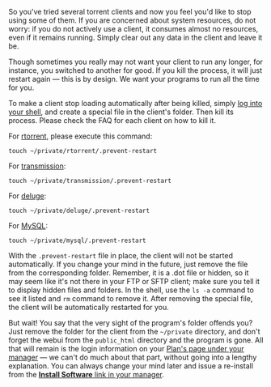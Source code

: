 
So you've tried several torrent clients and now you feel you'd like to stop using some of them. If you are concerned about system resources, do not worry: if you do not actively use a client, it consumes almost no resources, even if it remains running. Simply clear out any data in the client and leave it be.

Though sometimes you really may not want your client to run any longer, for instance, you switched to another for good. If you kill the process, it will just restart again — this is by design. We want your programs to run all the time for you. 

To make a client stop loading automatically after being killed, simply [log into your shell](https://www.feralhosting.com/faq/view?question=12), and create a special file in the client's folder. Then kill its process. Please check the FAQ for each client on how to kill it.

For [rtorrent](https://www.feralhosting.com/faq/view?question=2), please execute this command: 

```
touch ~/private/rtorrent/.prevent-restart
```

For [transmission](https://www.feralhosting.com/faq/view?question=4): 

```
touch ~/private/transmission/.prevent-restart
```

For [deluge](https://www.feralhosting.com/faq/view?question=62): 

```
touch ~/private/deluge/.prevent-restart
```

For [MySQL](https://www.feralhosting.com/faq/view?question=9): 

```
touch ~/private/mysql/.prevent-restart
```

With the `.prevent-restart` file in place, the client will not be started automatically. If you change your mind in the future, just remove the file from the corresponding folder. Remember, it is a .dot file or hidden, so it may seem like it's not there in your FTP or SFTP client; make sure you tell it to display hidden files and folders. In the shell, use the `ls -a` command to see it listed and `rm` command to remove it. After removing the special file, the client will be automatically restarted for you. 

But wait! You say that the very sight of the program's folder offends you? Just remove the folder for the client from the `~/private` directory, and don't forget the webui from the `public_html` directory and the program is gone. All that will remain is the login information on your [Plan's page under your manager](https://www.feralhosting.com/manager/) — we can't do much about that part, without going into a lengthy explanation. You can always change your mind later and issue a re-install from the [**Install Software** link in your manager](https://www.feralhosting.com/manager/).








